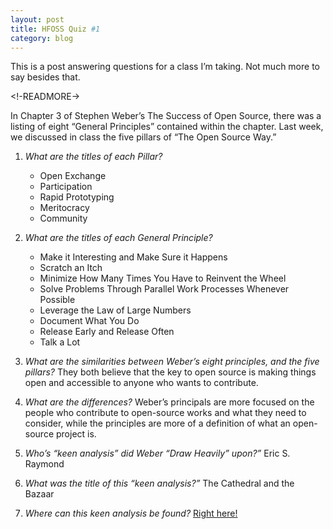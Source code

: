 ```yaml
---
layout: post
title: HFOSS Quiz #1
category: blog
---
```


This is a post answering questions for a class I’m taking. Not much more to say besides that.

<!-READMORE->

In Chapter 3 of Stephen Weber’s The Success of Open Source, there was a listing of eight “General Principles” contained within the chapter. Last week, we discussed in class the five pillars of “The Open Source Way.”

1.	*What are the titles of each Pillar?*
	+	Open Exchange
	+	Participation
	+	Rapid Prototyping
	+	Meritocracy
	+	Community

2.	*What are the titles of each General Principle?*
	+	Make it Interesting and Make Sure it Happens
	+	Scratch an Itch
	+	Minimize How Many Times You Have to Reinvent the Wheel
	+	Solve Problems Through Parallel Work Processes Whenever Possible
	+	Leverage the Law of Large Numbers
	+	Document What You Do
	+	Release Early and Release Often
	+	Talk a Lot

3.	*What are the similarities between Weber’s eight principles, and the five pillars?*
	They both believe that the key to open source is making things open and accessible to anyone who wants to contribute.

4.	*What are the differences?*
	Weber’s principals are more focused on the people who contribute to open-source works and what they need to consider, while the principles are more of a definition of what an open-source project is.
5.	*Who’s “keen analysis” did Weber “Draw Heavily” upon?”*
	Eric S. Raymond
6.	*What was the title of this “keen analysis?”*
	The Cathedral and the Bazaar
7.	*Where can this keen analysis be found?*
	[Right here!](http://www.catb.org/esr/writings/cathedral-bazaar/cathedral-bazaar/)
